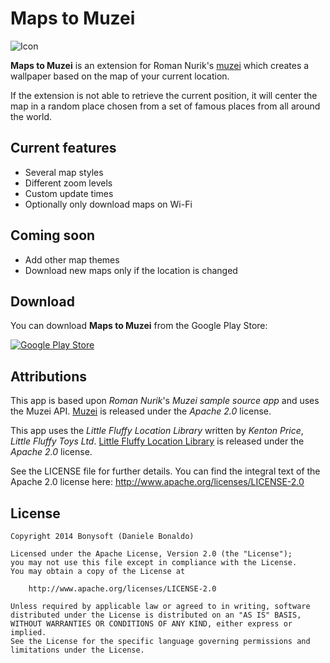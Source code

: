 Maps to Muzei
================

![Icon](https://raw.github.com/danybony/MapsMuzei/develop/main/src/main/res/drawable-xhdpi/ic_launcher.png)

**Maps to Muzei** is an extension for Roman Nurik's [muzei](http://muzei.co) which creates a wallpaper based on the map of your current location.

If the extension is not able to retrieve the current position, it will center the map in a random place chosen from a
set of famous places from all around the world.

## Current features
- Several map styles
- Different zoom levels
- Custom update times
- Optionally only download maps on Wi-Fi

## Coming soon
- Add other map themes
- Download new maps only if the location is changed

## Download
You can download **Maps to Muzei** from the Google Play Store:

[![Google Play Store](https://developer.android.com/images/brand/en_generic_rgb_wo_60.png)](https://play.google.com/store/apps/details?id=net.bonysoft.mapsmuzei)

## Attributions
This app is based upon *Roman Nurik*'s *Muzei sample source app* and uses the Muzei API.
[Muzei](http://muzei.co) is released under the *Apache 2.0* license.

This app uses the *Little Fluffy Location Library* written by *Kenton Price*, *Little Fluffy Toys Ltd*.
[Little Fluffy Location Library](https://code.google.com/p/little-fluffy-location-library/) is released under the *Apache 2.0* license.

See the LICENSE file for further details.
You can find the integral text of the Apache 2.0 license here:
http://www.apache.org/licenses/LICENSE-2.0

## License

```
Copyright 2014 Bonysoft (Daniele Bonaldo)

Licensed under the Apache License, Version 2.0 (the "License");
you may not use this file except in compliance with the License.
You may obtain a copy of the License at

    http://www.apache.org/licenses/LICENSE-2.0

Unless required by applicable law or agreed to in writing, software
distributed under the License is distributed on an "AS IS" BASIS,
WITHOUT WARRANTIES OR CONDITIONS OF ANY KIND, either express or implied.
See the License for the specific language governing permissions and
limitations under the License.
```

